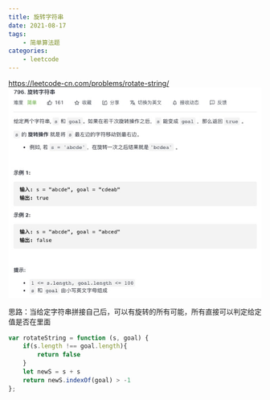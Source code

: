 ```yaml
---
title: 旋转字符串
date: 2021-08-17
tags:
    - 简单算法题
categories:
    - leetcode
---
```


<https://leetcode-cn.com/problems/rotate-string/>
![旋转字符串](./img/796.jpg)

思路：当给定字符串拼接自己后，可以有旋转的所有可能，所有直接可以判定给定值是否在里面

```js
var rotateString = function (s, goal) {
    if(s.length !== goal.length){
        return false
    }
    let newS = s + s
    return newS.indexOf(goal) > -1
};
```
